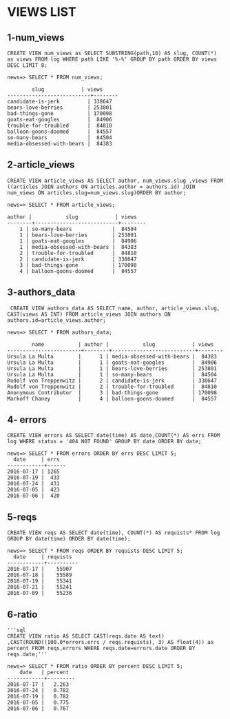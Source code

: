 # VIEWS LIST

## 1-num_views
<!--Number of views for each of the eight articles-->

    CREATE VIEW num_views as SELECT SUBSTRING(path,10) AS slug, COUNT(*) as views FROM log WHERE path LIKE '%-%' GROUP BY path ORDER BY views DESC LIMIT 8;

    news=> SELECT * FROM num_views;

            slug            | views
    ---------------------------+--------
    candidate-is-jerk         | 338647
    bears-love-berries        | 253801
    bad-things-gone           | 170098
    goats-eat-googles         |  84906
    trouble-for-troubled      |  84810
    balloon-goons-doomed      |  84557
    so-many-bears             |  84504
    media-obsessed-with-bears |  84383

## 2-article_views
<!--Number of views for each article and its author -->

    CREATE VIEW article_views AS SELECT author, num_views.slug ,views FROM ((articles JOIN authors ON articles.author = authors.id) JOIN num_views ON articles.slug=num_views.slug)ORDER BY author;

    news=> SELECT * FROM article_views;

    author |           slug            | views
    --------+---------------------------+--------
        1 | so-many-bears             |  84504
        1 | bears-love-berries        | 253801
        1 | goats-eat-googles         |  84906
        1 | media-obsessed-with-bears |  84383
        2 | trouble-for-troubled      |  84810
        2 | candidate-is-jerk         | 338647
        3 | bad-things-gone           | 170098
        4 | balloon-goons-doomed      |  84557

## 3-authors_data
<!-- Name of each author with his articles and its number of views -->

     CREATE VIEW authors_data AS SELECT name, author, article_views.slug, CAST(views AS INT) FROM article_views JOIN authors ON authors.id=article_views.author;

    news=> SELECT * FROM authors_data;

            name           | author |           slug            | views
    ------------------------+--------+---------------------------+--------
    Ursula La Multa        |      1 | media-obsessed-with-bears |  84383
    Ursula La Multa        |      1 | goats-eat-googles         |  84906
    Ursula La Multa        |      1 | bears-love-berries        | 253801
    Ursula La Multa        |      1 | so-many-bears             |  84504
    Rudolf von Treppenwitz |      2 | candidate-is-jerk         | 338647
    Rudolf von Treppenwitz |      2 | trouble-for-troubled      |  84810
    Anonymous Contributor  |      3 | bad-things-gone           | 170098
    Markoff Chaney         |      4 | balloon-goons-doomed      |  84557

## 4- errors
<!-- Total number of errors for each day -->

    CREATE VIEW errors AS SELECT date(time) AS date,COUNT(*) AS errs FROM log WHERE status = '404 NOT FOUND' GROUP BY date ORDER BY date;

    news=> SELECT * FROM errors ORDER BY errs DESC LIMIT 5;
      date     | errs
    ------------+------
    2016-07-17 | 1265
    2016-07-19 |  433
    2016-07-24 |  431
    2016-07-05 |  423
    2016-07-06 |  420

## 5-reqs
<!-- Total of requests for each day -->

    CREATE VIEW reqs AS SELECT date(time), COUNT(*) AS requists* FROM log GROUP BY date(time) ORDER BY date(time);

    news=> SELECT * FROM reqs ORDER BY requists DESC LIMIT 5;
      date     | requists
    ------------+----------
    2016-07-17 |    55907
    2016-07-18 |    55589
    2016-07-19 |    55341
    2016-07-21 |    55241
    2016-07-09 |    55236

## 6-ratio
<!-- The ratio of errors in each day -->

    '''sql
    CREATE VIEW ratio AS SELECT CAST(reqs.date AS text) ,CAST(ROUND((100.0*errors.errs / reqs.requists), 3) AS float(4)) as percent FROM reqs,errors WHERE reqs.date=errors.date ORDER BY reqs.date;'''

    news=> SELECT * FROM ratio ORDER BY percent DESC LIMIT 5;
        date   | percent
    ------------+---------
    2016-07-17 |   2.263
    2016-07-24 |   0.782
    2016-07-19 |   0.782
    2016-07-05 |   0.775
    2016-07-06 |   0.767
